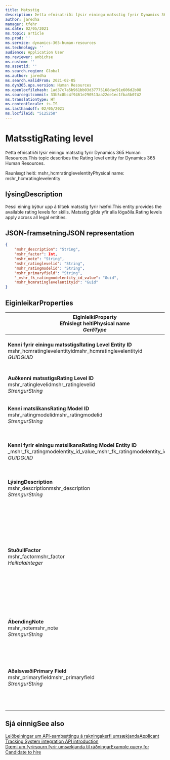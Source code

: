 ```yaml
---
title: Matsstig
description: Þetta efnisatriði lýsir einingu matsstig fyrir Dynamics 365 Human Resources.
author: jaredha
manager: tfehr
ms.date: 02/05/2021
ms.topic: article
ms.prod: ''
ms.service: dynamics-365-human-resources
ms.technology: ''
audience: Application User
ms.reviewer: anbichse
ms.custom: ''
ms.assetid: ''
ms.search.region: Global
ms.author: jaredha
ms.search.validFrom: 2021-02-05
ms.dyn365.ops.version: Human Resources
ms.openlocfilehash: 1ad37c7a5b961bb03d37775168dac91e606d2b08
ms.sourcegitcommit: 33b5c8bc4f9461e290513aa22de1ec1fba3b0742
ms.translationtype: HT
ms.contentlocale: is-IS
ms.lasthandoff: 02/05/2021
ms.locfileid: "5125258"
---
```

# <a name="rating-level"></a><span data-ttu-id="9820a-103">Matsstig</span><span class="sxs-lookup"><span data-stu-id="9820a-103">Rating level</span></span>

<span data-ttu-id="9820a-104">Þetta efnisatriði lýsir einingu matsstig fyrir Dynamics 365 Human Resources.</span><span class="sxs-lookup"><span data-stu-id="9820a-104">This topic describes the Rating level entity for Dynamics 365 Human Resources.</span></span>

<span data-ttu-id="9820a-105">Raunlægt heiti: mshr_hcmratinglevelentity</span><span class="sxs-lookup"><span data-stu-id="9820a-105">Physical name: mshr_hcmratinglevelentity</span></span>

## <a name="description"></a><span data-ttu-id="9820a-106">lýsing</span><span class="sxs-lookup"><span data-stu-id="9820a-106">Description</span></span>

<span data-ttu-id="9820a-107">Þessi eining býður upp á tiltæk matsstig fyrir hæfni.</span><span class="sxs-lookup"><span data-stu-id="9820a-107">This entity provides the available rating levels for skills.</span></span> <span data-ttu-id="9820a-108">Matsstig gilda yfir alla lögaðila.</span><span class="sxs-lookup"><span data-stu-id="9820a-108">Rating levels apply across all legal entities.</span></span>

## <a name="json-representation"></a><span data-ttu-id="9820a-109">JSON-framsetning</span><span class="sxs-lookup"><span data-stu-id="9820a-109">JSON representation</span></span>

```json
{
    "mshr_description": "String",
    "mshr_factor": Int,
    "mshr_note": "String",
    "mshr_ratinglevelid": "String",
    "mshr_ratingmodelid": "String",
    "mshr_primaryfield": "String",
    "_mshr_fk_ratingmodelentity_id_value": "Guid",
    "mshr_hcmratinglevelentityid": "Guid"
}
```

## <a name="properties"></a><span data-ttu-id="9820a-110">Eiginleikar</span><span class="sxs-lookup"><span data-stu-id="9820a-110">Properties</span></span>

| <span data-ttu-id="9820a-111">Eiginleiki</span><span class="sxs-lookup"><span data-stu-id="9820a-111">Property</span></span><br><span data-ttu-id="9820a-112">**Efnislegt heiti**</span><span class="sxs-lookup"><span data-stu-id="9820a-112">**Physical name**</span></span><br><span data-ttu-id="9820a-113">**_Gerð_**</span><span class="sxs-lookup"><span data-stu-id="9820a-113">**_Type_**</span></span> | <span data-ttu-id="9820a-114">Nota</span><span class="sxs-lookup"><span data-stu-id="9820a-114">Use</span></span> | <span data-ttu-id="9820a-115">lýsing</span><span class="sxs-lookup"><span data-stu-id="9820a-115">Description</span></span> |
| --- | --- | --- |
| <span data-ttu-id="9820a-116">**Kenni fyrir einingu matsstigs**</span><span class="sxs-lookup"><span data-stu-id="9820a-116">**Rating Level Entity ID**</span></span><br><span data-ttu-id="9820a-117">mshr_hcmratinglevelentityid</span><span class="sxs-lookup"><span data-stu-id="9820a-117">mshr_hcmratinglevelentityid</span></span><br><span data-ttu-id="9820a-118">*GUID*</span><span class="sxs-lookup"><span data-stu-id="9820a-118">*GUID*</span></span> | <span data-ttu-id="9820a-119">Lesa eingöngu</span><span class="sxs-lookup"><span data-stu-id="9820a-119">Read-only</span></span><br><span data-ttu-id="9820a-120">Krafa</span><span class="sxs-lookup"><span data-stu-id="9820a-120">Required</span></span><br><span data-ttu-id="9820a-121">Myndað af kerfinu</span><span class="sxs-lookup"><span data-stu-id="9820a-121">System-generated</span></span> | <span data-ttu-id="9820a-122">Einkvæmt kerfismyndað auðkenni fyrir stigið.</span><span class="sxs-lookup"><span data-stu-id="9820a-122">The system-generated unique identifier for the level.</span></span> |
| <span data-ttu-id="9820a-123">**Auðkenni matsstigs**</span><span class="sxs-lookup"><span data-stu-id="9820a-123">**Rating Level ID**</span></span><br><span data-ttu-id="9820a-124">mshr_ratinglevelid</span><span class="sxs-lookup"><span data-stu-id="9820a-124">mshr_ratinglevelid</span></span><br><span data-ttu-id="9820a-125">*Strengur*</span><span class="sxs-lookup"><span data-stu-id="9820a-125">*String*</span></span> | <span data-ttu-id="9820a-126">Lesa/skrifa</span><span class="sxs-lookup"><span data-stu-id="9820a-126">Read/write</span></span><br><span data-ttu-id="9820a-127">Krafa</span><span class="sxs-lookup"><span data-stu-id="9820a-127">Required</span></span> | <span data-ttu-id="9820a-128">Notandalesvænt einkvæmt kenni fyrir stigið.</span><span class="sxs-lookup"><span data-stu-id="9820a-128">User-readable unique identifier for the level.</span></span> |
| <span data-ttu-id="9820a-129">**Kenni matslíkans**</span><span class="sxs-lookup"><span data-stu-id="9820a-129">**Rating Model ID**</span></span><br><span data-ttu-id="9820a-130">mshr_ratingmodelid</span><span class="sxs-lookup"><span data-stu-id="9820a-130">mshr_ratingmodelid</span></span><br><span data-ttu-id="9820a-131">*Strengur*</span><span class="sxs-lookup"><span data-stu-id="9820a-131">*String*</span></span> | <span data-ttu-id="9820a-132">Lesa/skrifa</span><span class="sxs-lookup"><span data-stu-id="9820a-132">Read/write</span></span><br><span data-ttu-id="9820a-133">Krafa</span><span class="sxs-lookup"><span data-stu-id="9820a-133">Required</span></span> | <span data-ttu-id="9820a-134">Matslíkanið sem matsstigið tilheyrir.</span><span class="sxs-lookup"><span data-stu-id="9820a-134">The rating model to which the rating level belongs.</span></span> |
| <span data-ttu-id="9820a-135">**Kenni fyrir einingu matslíkans**</span><span class="sxs-lookup"><span data-stu-id="9820a-135">**Rating Model Entity ID**</span></span><br><span data-ttu-id="9820a-136">_mshr_fk_ratingmodelentity_id_value</span><span class="sxs-lookup"><span data-stu-id="9820a-136">_mshr_fk_ratingmodelentity_id_value</span></span><br><span data-ttu-id="9820a-137">*GUID*</span><span class="sxs-lookup"><span data-stu-id="9820a-137">*GUID*</span></span> | <span data-ttu-id="9820a-138">Lesa eingöngu</span><span class="sxs-lookup"><span data-stu-id="9820a-138">Read-only</span></span><br><span data-ttu-id="9820a-139">Krafa</span><span class="sxs-lookup"><span data-stu-id="9820a-139">Required</span></span><br><span data-ttu-id="9820a-140">Framandlykill: mshr_hcmratingmodelentityid of mshr_hcmratingmodelentity</span><span class="sxs-lookup"><span data-stu-id="9820a-140">Foreign key: mshr_hcmratingmodelentityid of mshr_hcmratingmodelentity</span></span> | <span data-ttu-id="9820a-141">Kerfismyndað kenni fyrir matslíkanið sem matsstigið tilheyrir.</span><span class="sxs-lookup"><span data-stu-id="9820a-141">The system-generated identifier for the rating model to which the rating level belongs.</span></span> |
| <span data-ttu-id="9820a-142">**Lýsing**</span><span class="sxs-lookup"><span data-stu-id="9820a-142">**Description**</span></span><br><span data-ttu-id="9820a-143">mshr_description</span><span class="sxs-lookup"><span data-stu-id="9820a-143">mshr_description</span></span><br><span data-ttu-id="9820a-144">*Strengur*</span><span class="sxs-lookup"><span data-stu-id="9820a-144">*String*</span></span> | <span data-ttu-id="9820a-145">Lesa/skrifa</span><span class="sxs-lookup"><span data-stu-id="9820a-145">Read/write</span></span><br><span data-ttu-id="9820a-146">Krafa</span><span class="sxs-lookup"><span data-stu-id="9820a-146">Required</span></span> | <span data-ttu-id="9820a-147">Lýsing á matsstiginu.</span><span class="sxs-lookup"><span data-stu-id="9820a-147">The description of the rating level.</span></span> |
| <span data-ttu-id="9820a-148">**Stuðull**</span><span class="sxs-lookup"><span data-stu-id="9820a-148">**Factor**</span></span><br><span data-ttu-id="9820a-149">mshr_factor</span><span class="sxs-lookup"><span data-stu-id="9820a-149">mshr_factor</span></span><br><span data-ttu-id="9820a-150">*Heiltala*</span><span class="sxs-lookup"><span data-stu-id="9820a-150">*Integer*</span></span> | <span data-ttu-id="9820a-151">Lesa/skrifa</span><span class="sxs-lookup"><span data-stu-id="9820a-151">Read/write</span></span><br><span data-ttu-id="9820a-152">Krafa</span><span class="sxs-lookup"><span data-stu-id="9820a-152">Required</span></span> | <span data-ttu-id="9820a-153">Stuðullinn fyrir matsstigið.</span><span class="sxs-lookup"><span data-stu-id="9820a-153">The factor for the rating level.</span></span> <span data-ttu-id="9820a-154">Þegar vörur eru bornar saman við annan fjölda matsstiga er stuðullinn notaður til að staðla skorið.</span><span class="sxs-lookup"><span data-stu-id="9820a-154">When you compare items with a different number of rating levels, the factor is used to normalize the scores.</span></span> <span data-ttu-id="9820a-155">Gildið verður að vera heiltala á bilinu 0 til 9.</span><span class="sxs-lookup"><span data-stu-id="9820a-155">The value must be an integer between 0 and 9.</span></span> |
| <span data-ttu-id="9820a-156">**Ábending**</span><span class="sxs-lookup"><span data-stu-id="9820a-156">**Note**</span></span><br><span data-ttu-id="9820a-157">mshr_note</span><span class="sxs-lookup"><span data-stu-id="9820a-157">mshr_note</span></span><br><span data-ttu-id="9820a-158">*Strengur*</span><span class="sxs-lookup"><span data-stu-id="9820a-158">*String*</span></span> | <span data-ttu-id="9820a-159">Lesa/skrifa</span><span class="sxs-lookup"><span data-stu-id="9820a-159">Read/write</span></span><br><span data-ttu-id="9820a-160">Valfrjálst</span><span class="sxs-lookup"><span data-stu-id="9820a-160">Optional</span></span> | <span data-ttu-id="9820a-161">Allar athugsemdir sem tengjast matsstiginu.</span><span class="sxs-lookup"><span data-stu-id="9820a-161">Any notes associated with the rating level.</span></span> |
| <span data-ttu-id="9820a-162">**Aðalsvæði**</span><span class="sxs-lookup"><span data-stu-id="9820a-162">**Primary Field**</span></span><br><span data-ttu-id="9820a-163">mshr_primaryfield</span><span class="sxs-lookup"><span data-stu-id="9820a-163">mshr_primaryfield</span></span><br><span data-ttu-id="9820a-164">*Strengur*</span><span class="sxs-lookup"><span data-stu-id="9820a-164">*String*</span></span> | <span data-ttu-id="9820a-165">Lesa eingöngu</span><span class="sxs-lookup"><span data-stu-id="9820a-165">Read-only</span></span><br><span data-ttu-id="9820a-166">Krafa</span><span class="sxs-lookup"><span data-stu-id="9820a-166">Required</span></span> | <span data-ttu-id="9820a-167">Svæði sem á að nota sem kennimerki einingafærslu.</span><span class="sxs-lookup"><span data-stu-id="9820a-167">Field to be used as an identifier of the entity record.</span></span> <span data-ttu-id="9820a-168">Samsetning af kenni matsstigs og kenni matslíkans.</span><span class="sxs-lookup"><span data-stu-id="9820a-168">Combination of rating level ID and rating model ID.</span></span> |

## <a name="see-also"></a><span data-ttu-id="9820a-169">Sjá einnig</span><span class="sxs-lookup"><span data-stu-id="9820a-169">See also</span></span>

[<span data-ttu-id="9820a-170">Leiðbeiningar um API-samþættingu á rakningakerfi umsækjanda</span><span class="sxs-lookup"><span data-stu-id="9820a-170">Applicant Tracking System integration API introduction</span></span>](hr-admin-integration-ats-api-introduction.md)<br>
[<span data-ttu-id="9820a-171">Dæmi um fyrirspurn fyrir umsækjanda til ráðningar</span><span class="sxs-lookup"><span data-stu-id="9820a-171">Example query for Candidate to hire</span></span>](hr-admin-integration-ats-api-candidate-to-hire-example-query.md)

